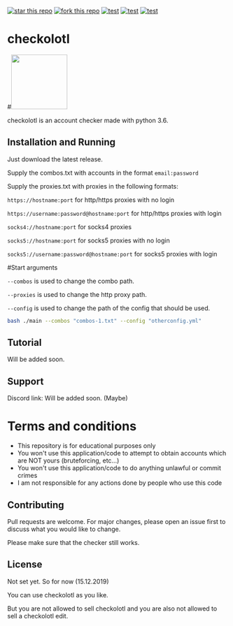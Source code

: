 [![star this repo](http://githubbadges.com/star.svg?user=scorpion3013&repo=checkolotl&style=flat)](https://github.com/scorpion3013/checkolotl)
[![fork this repo](http://githubbadges.com/fork.svg?user=scorpion3013&repo=checkolotl&style=flat)](https://github.com/scorpion3013/checkolotl/fork)
[![test](https://img.shields.io/github/last-commit/scorpion3013/checkolotl.svg?style=flat)](https://github.com/scorpion3013/checkolotl/commits/v2)
[![test](https://img.shields.io/github/release-date/scorpion3013/checkolotl.svg?style=flat)](https://github.com/scorpion3013/checkolotl/releases/latest)
[![test](https://img.shields.io/github/commits-since/scorpion3013/checkolotl/latest.svg?style=flat)](https://github.com/scorpion3013/checkolotl/releases/latest)
# checkolotl
#<img src="https://raw.githubusercontent.com/scorpion3013/checkolotl/v2/logo.png" width="128" height="125">


checkolotl is an account checker made with python 3.6.

## Installation and Running
Just download the latest release.


Supply the combos.txt with accounts in the format `email:password`

Supply the proxies.txt with proxies in the following formats:

`https://hostname:port` for http/https proxies with no login

`https://username:password@hostname:port` for http/https proxies with login

`socks4://hostname:port` for socks4 proxies

`socks5://hostname:port` for socks5 proxies with no login

`socks5://username:password@hostname:port` for socks5 proxies with login



#Start arguments

`--combos` is used to change the combo path.

`--proxies` is used to change the http proxy path.

`--config` is used to change the path of the config that should be used.

```bash
bash ./main --combos "combos-1.txt" --config "otherconfig.yml"
```

## Tutorial
Will be added soon.


## Support
Discord link: Will be added soon. (Maybe)

# Terms and conditions
- This repository is for educational purposes only
- You won't use this application/code to attempt to obtain accounts which are NOT yours (bruteforcing, etc...)
- You won't use this application/code to do anything unlawful or commit crimes
- I am not responsible for any actions done by people who use this code


## Contributing
Pull requests are welcome. For major changes, please open an issue first to discuss what you would like to change.

Please make sure that the checker still works.

## License
Not set yet.
So for now (15.12.2019)

You can use checkolotl as you like. 

But you are not allowed to sell checkolotl and you are also not allowed to sell a checkolotl edit.
